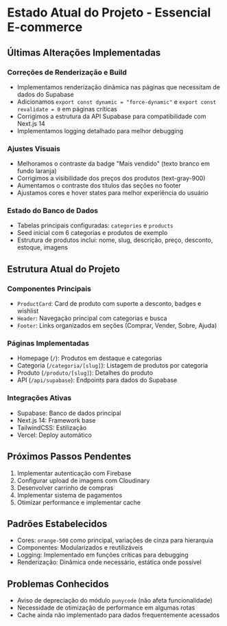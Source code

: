 # Estado Atual do Projeto - Essencial E-commerce

## Últimas Alterações Implementadas

### Correções de Renderização e Build

- Implementamos renderização dinâmica nas páginas que necessitam de dados do Supabase
- Adicionamos `export const dynamic = "force-dynamic"` e `export const revalidate = 0` em páginas críticas
- Corrigimos a estrutura da API Supabase para compatibilidade com Next.js 14
- Implementamos logging detalhado para melhor debugging

### Ajustes Visuais

- Melhoramos o contraste da badge "Mais vendido" (texto branco em fundo laranja)
- Corrigimos a visibilidade dos preços dos produtos (text-gray-900)
- Aumentamos o contraste dos títulos das seções no footer
- Ajustamos cores e hover states para melhor experiência do usuário

### Estado do Banco de Dados

- Tabelas principais configuradas: `categories` e `products`
- Seed inicial com 6 categorias e produtos de exemplo
- Estrutura de produtos inclui: nome, slug, descrição, preço, desconto, estoque, imagens

## Estrutura Atual do Projeto

### Componentes Principais

- `ProductCard`: Card de produto com suporte a desconto, badges e wishlist
- `Header`: Navegação principal com categorias e busca
- `Footer`: Links organizados em seções (Comprar, Vender, Sobre, Ajuda)

### Páginas Implementadas

- Homepage (`/`): Produtos em destaque e categorias
- Categoria (`/categoria/[slug]`): Listagem de produtos por categoria
- Produto (`/produto/[slug]`): Detalhes do produto
- API (`/api/supabase`): Endpoints para dados do Supabase

### Integrações Ativas

- Supabase: Banco de dados principal
- Next.js 14: Framework base
- TailwindCSS: Estilização
- Vercel: Deploy automático

## Próximos Passos Pendentes

1. Implementar autenticação com Firebase
2. Configurar upload de imagens com Cloudinary
3. Desenvolver carrinho de compras
4. Implementar sistema de pagamentos
5. Otimizar performance e implementar cache

## Padrões Estabelecidos

- Cores: `orange-500` como principal, variações de cinza para hierarquia
- Componentes: Modularizados e reutilizáveis
- Logging: Implementado em funções críticas para debugging
- Renderização: Dinâmica onde necessário, estática onde possível

## Problemas Conhecidos

- Aviso de depreciação do módulo `punycode` (não afeta funcionalidade)
- Necessidade de otimização de performance em algumas rotas
- Cache ainda não implementado para dados frequentemente acessados
